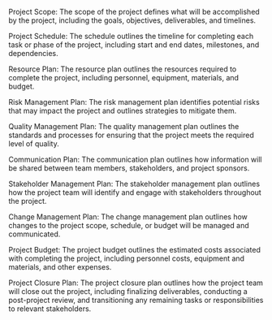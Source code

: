 Project Scope: The scope of the project defines what will be accomplished by the project, including the goals, objectives, deliverables, and timelines.

Project Schedule: The schedule outlines the timeline for completing each task or phase of the project, including start and end dates, milestones, and dependencies.

Resource Plan: The resource plan outlines the resources required to complete the project, including personnel, equipment, materials, and budget.

Risk Management Plan: The risk management plan identifies potential risks that may impact the project and outlines strategies to mitigate them.

Quality Management Plan: The quality management plan outlines the standards and processes for ensuring that the project meets the required level of quality.

Communication Plan: The communication plan outlines how information will be shared between team members, stakeholders, and project sponsors.

Stakeholder Management Plan: The stakeholder management plan outlines how the project team will identify and engage with stakeholders throughout the project.

Change Management Plan: The change management plan outlines how changes to the project scope, schedule, or budget will be managed and communicated.

Project Budget: The project budget outlines the estimated costs associated with completing the project, including personnel costs, equipment and materials, and other expenses.

Project Closure Plan: The project closure plan outlines how the project team will close out the project, including finalizing deliverables, conducting a post-project review, and transitioning any remaining tasks or responsibilities to relevant stakeholders.
